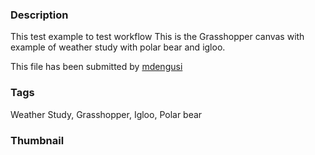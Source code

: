 ### Description 
This test example to test workflow
This is the Grasshopper canvas with example of weather study with polar bear and igloo.

This file has been submitted by [mdengusi](https://github.com/mdengusi)


### Tags 
Weather Study, Grasshopper, Igloo, Polar bear
### Thumbnail 

